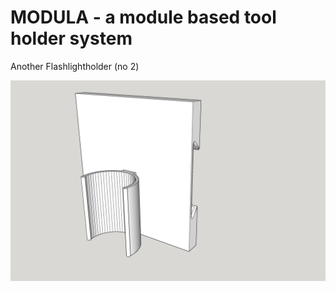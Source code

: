 # MODULA - a module based tool holder system

Another  Flashlightholder (no 2)

![Modula](module.flashlightholder-2.jpg)
